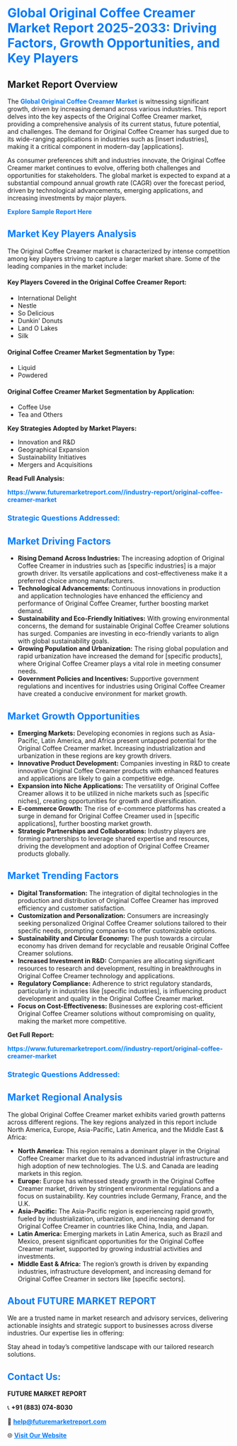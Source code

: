 <h1 style="color: #007BFF;">Global Original Coffee Creamer Market Report 2025-2033: Driving Factors, Growth Opportunities, and Key Players</h1>

<section id="overview">
<h2>Market Report Overview</h2>
<p>The <a href="https://www.futuremarketreport.com//industry-report/original-coffee-creamer-market" style="color: #007BFF; text-decoration: none;"><strong>Global Original Coffee Creamer Market</strong></a> is witnessing significant growth, driven by increasing demand across various industries. This report delves into the key aspects of the Original Coffee Creamer market, providing a comprehensive analysis of its current status, future potential, and challenges. The demand for Original Coffee Creamer has surged due to its wide-ranging applications in industries such as [insert industries], making it a critical component in modern-day [applications].</p>
<p>As consumer preferences shift and industries innovate, the Original Coffee Creamer market continues to evolve, offering both challenges and opportunities for stakeholders. The global market is expected to expand at a substantial compound annual growth rate (CAGR) over the forecast period, driven by technological advancements, emerging applications, and increasing investments by major players.</p>
</section>

<section id="overview">
<p><a href="https://www.futuremarketreport.com//request-sample/reportId=47662" style="color: #007BFF; text-decoration: none;"><strong>Explore Sample Report Here</strong></a></p>
</section>

<section id="key-players">
<h2 style="color: #007BFF;">Market Key Players Analysis</h2>
<p>The Original Coffee Creamer market is characterized by intense competition among key players striving to capture a larger market share. Some of the leading companies in the market include:</p>
<h4>Key Players Covered in the Original Coffee Creamer Report:</h4>
<ul><li>International Delight</li><li>Nestle</li><li>So Delicious</li><li>Dunkin&#039; Donuts</li><li>Land O Lakes</li><li>Silk</li></ul>
<h4>Original Coffee Creamer Market Segmentation by Type:</h4>
<ul><li>Liquid</li><li>Powdered</li></ul>

<h4>Original Coffee Creamer Market Segmentation by Application:</h4>
<ul><li>Coffee Use</li><li>Tea and Others</li></ul>
<p><strong>Key Strategies Adopted by Market Players:</strong></p>
<ul>
<li>Innovation and R&D</li>
<li>Geographical Expansion</li>
<li>Sustainability Initiatives</li>
<li>Mergers and Acquisitions</li>
</ul>
</section>

<section>
<p><strong>Read Full Analysis: </strong></p><a href="https://www.futuremarketreport.com//industry-report/original-coffee-creamer-market" style="color: #007BFF; text-decoration: none;"><strong>https://www.futuremarketreport.com//industry-report/original-coffee-creamer-market</strong></a>
<h3 style="color: #007BFF;">Strategic Questions Addressed:</h3>
</section>

<section id="driving-factors">
<h2 style="color: #007BFF;">Market Driving Factors</h2>
<ul>
<li><strong>Rising Demand Across Industries:</strong> The increasing adoption of Original Coffee Creamer in industries such as [specific industries] is a major growth driver. Its versatile applications and cost-effectiveness make it a preferred choice among manufacturers.</li>
<li><strong>Technological Advancements:</strong> Continuous innovations in production and application technologies have enhanced the efficiency and performance of Original Coffee Creamer, further boosting market demand.</li>
<li><strong>Sustainability and Eco-Friendly Initiatives:</strong> With growing environmental concerns, the demand for sustainable Original Coffee Creamer solutions has surged. Companies are investing in eco-friendly variants to align with global sustainability goals.</li>
<li><strong>Growing Population and Urbanization:</strong> The rising global population and rapid urbanization have increased the demand for [specific products], where Original Coffee Creamer plays a vital role in meeting consumer needs.</li>
<li><strong>Government Policies and Incentives:</strong> Supportive government regulations and incentives for industries using Original Coffee Creamer have created a conducive environment for market growth.</li>
</ul>
</section>

<section id="growth-opportunities">
<h2 style="color: #007BFF;">Market Growth Opportunities</h2>
<ul>
<li><strong>Emerging Markets:</strong> Developing economies in regions such as Asia-Pacific, Latin America, and Africa present untapped potential for the Original Coffee Creamer market. Increasing industrialization and urbanization in these regions are key growth drivers.</li>
<li><strong>Innovative Product Development:</strong> Companies investing in R&D to create innovative Original Coffee Creamer products with enhanced features and applications are likely to gain a competitive edge.</li>
<li><strong>Expansion into Niche Applications:</strong> The versatility of Original Coffee Creamer allows it to be utilized in niche markets such as [specific niches], creating opportunities for growth and diversification.</li>
<li><strong>E-commerce Growth:</strong> The rise of e-commerce platforms has created a surge in demand for Original Coffee Creamer used in [specific applications], further boosting market growth.</li>
<li><strong>Strategic Partnerships and Collaborations:</strong> Industry players are forming partnerships to leverage shared expertise and resources, driving the development and adoption of Original Coffee Creamer products globally.</li>
</ul>
</section>

<section id="trending-factors">
<h2 style="color: #007BFF;">Market Trending Factors</h2>
<ul>
<li><strong>Digital Transformation:</strong> The integration of digital technologies in the production and distribution of Original Coffee Creamer has improved efficiency and customer satisfaction.</li>
<li><strong>Customization and Personalization:</strong> Consumers are increasingly seeking personalized Original Coffee Creamer solutions tailored to their specific needs, prompting companies to offer customizable options.</li>
<li><strong>Sustainability and Circular Economy:</strong> The push towards a circular economy has driven demand for recyclable and reusable Original Coffee Creamer solutions.</li>
<li><strong>Increased Investment in R&D:</strong> Companies are allocating significant resources to research and development, resulting in breakthroughs in Original Coffee Creamer technology and applications.</li>
<li><strong>Regulatory Compliance:</strong> Adherence to strict regulatory standards, particularly in industries like [specific industries], is influencing product development and quality in the Original Coffee Creamer market.</li>
<li><strong>Focus on Cost-Effectiveness:</strong> Businesses are exploring cost-efficient Original Coffee Creamer solutions without compromising on quality, making the market more competitive.</li>
</ul>
</section>

<section>
<p><strong>Get Full Report: </strong></p><a href="https://www.futuremarketreport.com//industry-report/original-coffee-creamer-market" style="color: #007BFF; text-decoration: none;"><strong>https://www.futuremarketreport.com//industry-report/original-coffee-creamer-market</strong></a>
<h3 style="color: #007BFF;">Strategic Questions Addressed:</h3>
</section>


<section id="regional-analysis">
<h2 style="color: #007BFF;">Market Regional Analysis</h2>
<p>The global Original Coffee Creamer market exhibits varied growth patterns across different regions. The key regions analyzed in this report include North America, Europe, Asia-Pacific, Latin America, and the Middle East & Africa:</p>
<ul>
<li><strong>North America:</strong> This region remains a dominant player in the Original Coffee Creamer market due to its advanced industrial infrastructure and high adoption of new technologies. The U.S. and Canada are leading markets in this region.</li>
<li><strong>Europe:</strong> Europe has witnessed steady growth in the Original Coffee Creamer market, driven by stringent environmental regulations and a focus on sustainability. Key countries include Germany, France, and the U.K.</li>
<li><strong>Asia-Pacific:</strong> The Asia-Pacific region is experiencing rapid growth, fueled by industrialization, urbanization, and increasing demand for Original Coffee Creamer in countries like China, India, and Japan.</li>
<li><strong>Latin America:</strong> Emerging markets in Latin America, such as Brazil and Mexico, present significant opportunities for the Original Coffee Creamer market, supported by growing industrial activities and investments.</li>
<li><strong>Middle East & Africa:</strong> The region’s growth is driven by expanding industries, infrastructure development, and increasing demand for Original Coffee Creamer in sectors like [specific sectors].</li>
</ul>
</section>

<footer>
<h2 style="color: #007BFF;">About FUTURE MARKET REPORT</h2>
<p>We are a trusted name in market research and advisory services, delivering actionable insights and strategic support to businesses across diverse industries. Our expertise lies in offering:</p>

<p>Stay ahead in today’s competitive landscape with our tailored research solutions.</p>

<h2 style="color: #007BFF;">Contact Us:</h2>
<p><strong>FUTURE MARKET REPORT</strong></p>
<p>📞 <strong>+91 (883) 074-8030</strong></p>
<p>📧 <strong><a href="mailto:help@futuremarketreport.com" style="color: #007BFF;">help@futuremarketreport.com</a></strong></p>
<p>🌐 <strong><a href="https://www.futuremarketreport.com/" style="color: #007BFF;">Visit Our Website</a></strong></p>
</footer>